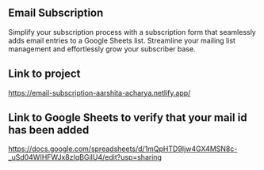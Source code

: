 ## Email Subscription
Simplify your subscription process with a subscription form that seamlessly adds email entries to a Google Sheets list. Streamline your mailing list management and effortlessly grow your subscriber base.

## Link to project
https://email-subscription-aarshita-acharya.netlify.app/

## Link to Google Sheets to verify that your mail id has been added
https://docs.google.com/spreadsheets/d/1mQpHTD9Ijw4GX4MSN8c-_uSd04WIHFWJx8zIqBGiIU4/edit?usp=sharing
